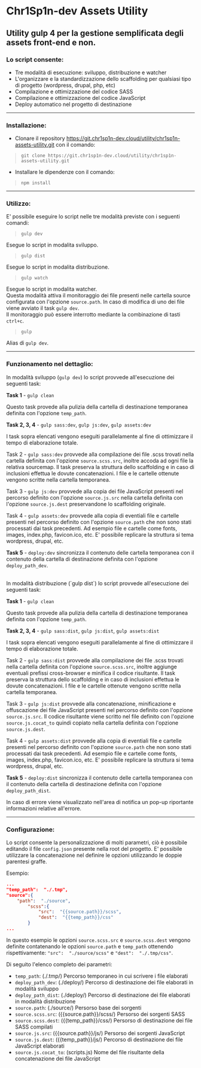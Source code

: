 
# Chr1Sp1n-dev Assets Utility

## Utility gulp 4 per la gestione semplificata degli assets front-end e non.
### Lo script consente:
-	Tre modalità di esecuzione: sviluppo, distribuzione e watcher
-	L'organizzare e la standardizzazione dello scaffolding per qualsiasi tipo di progetto (wordpress, drupal, php, etc)
-	Compilazione e ottimizzazione del codice SASS
-	Compilazione e ottimizzazione del codice JavaScript
-	Deploy automatico nel progetto di destinazione

---

### **Installazione:**
-	Clonare il repository https://git.chr1sp1n-dev.cloud/utility/chr1sp1n-assets-utility.git con il comando:
> `git clone https://git.chr1sp1n-dev.cloud/utility/chr1sp1n-assets-utility.git`

-	Installare le dipendenze con il comando:
> `npm install`

---

### **Utilizzo:**

E' possibile eseguire lo script nelle tre modalità previste con i seguenti comandi:

> `gulp dev`

Esegue lo script in modalita sviluppo.

> `gulp dist`

Esegue lo script in modalita distribuzione.

> `gulp watch`

Esegue lo script in modalita watcher.<br>
Questa modalità attiva il monitoraggio dei file presenti nelle cartella source configurata con l'opzione `source.path`. In caso di modifica di uno dei file viene avviato il task `gulp dev`.<br>
Il monitoraggio può essere interrotto mediante la combinazione di tasti `ctrl+c`.

> `gulp`

Alias di `gulp dev`.

---

### **Funzionamento nel dettaglio:**

In modalità sviluppo (`gulp dev`) lo script provvede all'esecuzione dei seguenti task:

**Task 1** - `gulp clean`

Questo task provede alla pulizia della cartella di destinazione temporanea definita con l'opzione `temp_path`.

**Task 2, 3, 4** - `gulp sass:dev`, `gulp js:dev`, `gulp assets:dev`

I task sopra elencati vengono eseguiti parallelamente al fine di ottimizzare il tempo di elaborazione totale.

Task 2 - `gulp sass:dev` provvede alla compilazione dei file .scss trovati nella cartella definita con l'opzione `source.scss.src`, inoltre accoda ad ogni file la relativa sourcemap. Il task preserva la struttura dello scaffolding e in caso di inclusioni effettua le dovute concatenazioni. I file e le cartelle ottenute vengono scritte nella cartella temporanea.

Task 3 - `gulp js:dev` provvede alla copia dei file JavaScript presenti nel percorso definito con l'opzione `source.js.src` nella cartella definita con l'opzione `source.js.dest` preservandone lo scaffolding originale.

Task 4 - `gulp assets:dev` provvede alla copia di eventiali file e cartelle presenti nel percorso definito con l'opzione `source.path` che non sono stati processati dai task precedenti. Ad esempio file e cartelle come fonts, images, index.php, favicon.ico, etc. E' possibile replicare la struttura si tema wordpress, drupal, etc.

**Task 5** - `deploy:dev` sincronizza il contenuto delle cartella temporanea con il contenuto della cartella di destinazione definita con l'opzione `deploy_path_dev`.
 
<br>
In modalità distribuzione (`gulp dist`) lo script provvede all'esecuzione dei seguenti task:

**Task 1** - `gulp clean`

Questo task provede alla pulizia della cartella di destinazione temporanea definita con l'opzione `temp_path`.

**Task 2, 3, 4** - `gulp sass:dist`, `gulp js:dist`, `gulp assets:dist`

I task sopra elencati vengono eseguiti parallelamente al fine di ottimizzare il tempo di elaborazione totale.

Task 2 - `gulp sass:dist` provvede alla compilazione dei file .scss trovati nella cartella definita con l'opzione `source.scss.src`, inoltre aggiunge eventuali prefissi cross-browser e minifica il codice risultante. Il task preserva la struttura dello scaffolding e in caso di inclusioni effettua le dovute concatenazioni. I file e le cartelle ottenute vengono scritte nella cartella temporanea.

Task 3 - `gulp js:dist` provvede alla concatenazione, minificazione e offuscazione dei file JavaScript presenti nel percorso definito con l'opzione `source.js.src`. Il codice risultante viene scritto nel file definito con l'opzione `source.js.cocat_to` quindi copiato nella cartella definita con l'opzione `source.js.dest`.

Task 4 - `gulp assets:dist` provvede alla copia di eventiali file e cartelle presenti nel percorso definito con l'opzione `source.path` che non sono stati processati dai task precedenti. Ad esempio file e cartelle come fonts, images, index.php, favicon.ico, etc. E' possibile replicare la struttura si tema wordpress, drupal, etc.

**Task 5** - `deploy:dist` sincronizza il contenuto delle cartella temporanea con il contenuto della cartella di destinazione definita con l'opzione `deploy_path_dist`.

In caso di errore viene visualizzato nell'area di notifica un pop-up riportante informazioni relative all'errore.

---

### **Configurazione:**

Lo script consente la personalizzazione di molti parametri, ciò è possibile editando il file `config.json` presente nella root del progetto.
E' possibile utilizzare la concatenazione nel definire le opzioni utilizzando le doppie parentesi graffe. 

Esempio:
```json
...
"temp_path":  "./.tmp",
"source":{		
    "path":  "./source",
        "scss":{
            "src":  "{{source.path}}/scss",
            "dest":  "{{temp_path}}/css"
        }
...
```
In questo esempio le opzioni `source.scss.src` e `source.scss.dest` vengono definite contatenando le opzioni `source.path` e `temp_path` ottenendo rispettivamente: `"src":  "./source/scss"` e `"dest":  "./.tmp/css"`.

Di seguito l'elenco completo dei parametri:

-	`temp_path`: (./.tmp/) Percorso temporaneo in cui scrivere i file elaborati
-	`deploy_path_dev`: (./deploy/) Percorso di destinazione dei file elaborati in modalità sviluppo
-	`deploy_path_dist`: (./deploy/) Percorso di destinazione dei file elaborati in modalità distribuzione 
-	`source.path`: (./source/) Persorso base dei sorgenti 
-	`source.scss.src`: ({{source.path}}/scss/) Persorso dei sorgenti SASS
-	`source.scss.dest`: ({{temp_path}}/css/) Persorso di destinazione dei file SASS compilati
-	`source.js.src`: ({{source.path}}/js/) Persorso dei sorgenti JavaScript
-	`source.js.dest`: ({{temp_path}}/js/) Percorso di destinazione dei file JavaScript elaborati
-	`source.js.cocat_to`: (scripts.js) Nome del file risultante della concatenazione dei file JavaScript